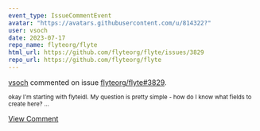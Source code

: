 ```yaml
---
event_type: IssueCommentEvent
avatar: "https://avatars.githubusercontent.com/u/814322?"
user: vsoch
date: 2023-07-17
repo_name: flyteorg/flyte
html_url: https://github.com/flyteorg/flyte/issues/3829
repo_url: https://github.com/flyteorg/flyte
---
```


<a href='https://github.com/vsoch' target='_blank'>vsoch</a> commented on issue <a href='https://github.com/flyteorg/flyte/issues/3829' target='_blank'>flyteorg/flyte#3829</a>.

<small>okay I'm starting with flyteidl. My question is pretty simple - how do I know what fields to create here?...</small>

<a href='https://github.com/flyteorg/flyte/issues/3829' target='_blank'>View Comment</a>